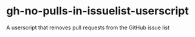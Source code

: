 gh-no-pulls-in-issuelist-userscript
===================================

A userscript that removes pull requests from the GitHub issue list
